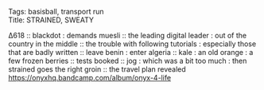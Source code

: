 Tags: basisball, transport run  
Title: STRAINED, SWEATY    
  
∆618 :: blackdot : demands muesli :: the leading digital leader : out of the country in the middle :: the trouble with following tutorials : especially those that are badly written :: leave benin : enter algeria :: kale : an old orange : a few frozen berries :: tests booked :: jog : which was a bit too much : then strained goes the right groin :: the travel plan revealed
<https://onyxhq.bandcamp.com/album/onyx-4-life>
